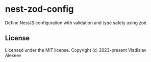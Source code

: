 # nest-zod-config

Define NestJS configuration with validation and type safety using zod

## License

Licensed under the MIT license. Copyright (c) 2023-present Vladislav Alexeev
